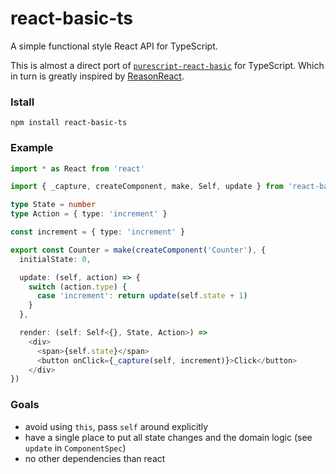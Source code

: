 # react-basic-ts

A simple functional style React API for TypeScript.

This is almost a direct port of [`purescript-react-basic`](https://github.com/lumihq/purescript-react-basic) for TypeScript. Which in turn is greatly inspired by [ReasonReact](https://reasonml.github.io/reason-react/en/).

### Istall

```
npm install react-basic-ts
```

### Example

```typescript
import * as React from 'react'

import { _capture, createComponent, make, Self, update } from 'react-basic-ts'

type State = number
type Action = { type: 'increment' }

const increment = { type: 'increment' }

export const Counter = make(createComponent('Counter'), {
  initialState: 0,

  update: (self, action) => {
    switch (action.type) {
      case 'increment': return update(self.state + 1)
    }
  },

  render: (self: Self<{}, State, Action>) =>
    <div>
      <span>{self.state}</span>
      <button onClick={_capture(self, increment)}>Click</button>
    </div>
})
```

### Goals

* avoid using `this`, pass `self` around explicitly
* have a single place to put all state changes and the domain logic (see `update` in `ComponentSpec`)
* no other dependencies than react
